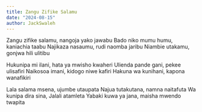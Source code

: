 ```yaml
---
title: Zangu Zifike Salamu
date: "2024-08-15"
author: JackSwaleh
---
```


Zangu zifike salamu, nangoja yako jawabu
Bado niko mumu humu, kaniachia taabu
Najikaza nasaumu, rudi naomba jaribu
Niambie utakamu, gonjwa hili ulitibu

Hukunipa mi ilani, hata ya mwisho kwaheri
Ulienda pande gani, pekee ulisafiri
Naikosoa imani, kidogo niwe kafiri
Hakuna wa kunihani, kapona wanafikiri

Lala salama msena, ujumbe utaupata
Najua tutakutana, namna naitafuta
Wa kunipa dira sina, Jalali atamleta
Yabaki kuwa ya jana, maisha mwendo twapita
